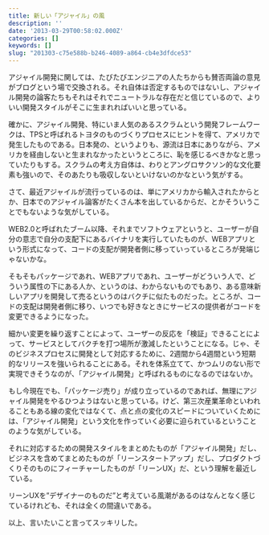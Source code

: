 ```yaml
---
title: 新しい「アジャイル」の風
description: ''
date: '2013-03-29T00:58:02.000Z'
categories: []
keywords: []
slug: "201303-c75e588b-b246-4089-a864-cb4e3dfdce53"
---
```

アジャイル開発に関しては、たびたびエンジニアの人たちからも賛否両論の意見がブログという場で交換される。それ自体は否定するものではないし、アジャイル開発の論客たちもそれはそれでニュートラルな存在だと信じているので、よりいい開発スタイルがそこに生まれればいいと思っている。

確かに、アジャイル開発、特にいま人気のあるスクラムという開発フレームワークは、TPSと呼ばれるトヨタのものづくりプロセスにヒントを得て、アメリカで発生したものである。日本発の、というよりも、源流は日本にありながら、アメリカを経由しないと生まれなかったというところに、恥を感じるべきかなと思っていたりもする。スクラムの考え方自体は、わりとアングロサクソン的な文化要素も強いので、そのあたりも吸収しないといけないのかなという気がする。

さて、最近アジャイルが流行っているのは、単にアメリカから輸入されたからとか、日本でのアジャイル論客がたくさん本を出しているからだ、とかそういうことでもないような気がしている。

WEB2.0と呼ばれたブーム以降、それまでソフトウェアというと、ユーザーが自分の意志で自分の支配下にあるバイナリを実行していたものが、WEBアプリという形式になって、コードの支配が開発者側に移っていっているところが発端じゃないかな。

そもそもパッケージであれ、WEBアプリであれ、ユーザーがどういう人で、どういう属性の下にある人か、というのは、わからないものでもあり、ある意味新しいアプリを開発して売るというのはバクチに似たものだった。ところが、コードの支配は開発者側に移り、いつでも好きなときにサービスの提供者がコードを変更できるようになった。

細かい変更を繰り返すことによって、ユーザーの反応を「検証」できることによって、サービスとしてバクチを打つ場所が激減したということになる。じゃ、そのビジネスプロセスに開発として対応するために、2週間から4週間という短期的なリリースを強いられることにある。それを体系立てて、かつムリのない形で実現できそうなのが、「アジャイル開発」と呼ばれるものになるのではないか。

もし今現在でも、「パッケージ売り」が成り立っているのであれば、無理にアジャイル開発をやるひつようはないと思っている。けど、第三次産業革命といわれることもある線の変化ではなくて、点と点の変化のスピードについていくためには、「アジャイル開発」という文化を作っていく必要に迫られているということのような気がしている。

それに対応するための開発スタイルをまとめたものが「アジャイル開発」だし、ビジネスを含めてまとめたものが「リーンスタートアップ」だし、プロダクトづくりそのものにフィーチャーしたものが「リーンUX」だ、という理解を最近している。

リーンUXを”デザイナーのものだ”と考えている風潮があるのはなんとなく感じているけれども、それは全くの間違いである。

以上、言いたいこと言ってスッキリした。